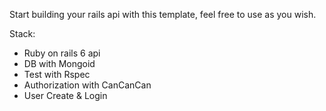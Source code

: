 Start building your rails api with this template, feel free to use as you wish.

Stack:

* Ruby on rails 6 api
* DB with Mongoid
* Test with Rspec
* Authorization with CanCanCan
* User Create & Login
